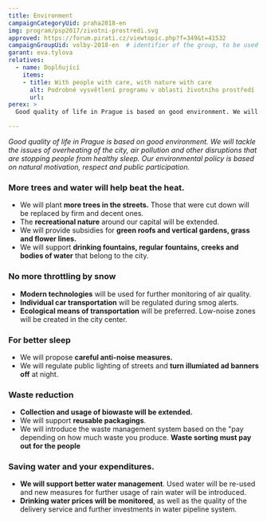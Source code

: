 ```yaml
---
title: Environment
campaignCategoryUid: praha2018-en
img: program/psp2017/zivotni-prostredi.svg
approved: https://forum.pirati.cz/viewtopic.php?f=349&t=41532
campaignGroupUid: volby-2018-en  # identifier of the group, to be used in program point
garant: eva.tylova
relatives:
  - name: Doplňující
    items:
    - title: With people with care, with nature with care
      alt: Podrobné vysvětlení programu v oblasti životního prostředí
      url: 
perex: >
  Good quality of life in Prague is based on good environment. We will tackle the issues of overheating of the city, air pollution and other disruptions that are stopping people from healthy sleep. Our environmental policy is based on natural motivation, respect and public participation. 

---
```


*Good quality of life in Prague is based on good environment. 
We will tackle the issues of overheating of the city, air pollution 
and other disruptions that are stopping people from healthy sleep. 
Our environmental policy is based on natural motivation, respect and public participation.*

### More trees and water will help beat the heat.

* We will plant **more trees in the streets.** Those that were cut down 
will be replaced by firm and decent ones.
* The **recreational nature** around our capital will be extended.
* We will provide subsidies for **green roofs and vertical gardens, grass and flower lines.**
* We will support **drinking fountains, regular fountains, creeks and bodies of water** that belong to the city. 

### No more throttling by snow

* **Modern technologies** will be used for further monitoring of air quality.
* **Individual car transportation** will be regulated during smog alerts.
* **Ecological means of transportation** will be preferred. Low-noise zones will be created in the city center. 

### For better sleep

* We will propose **careful anti-noise measures.**
* We will regulate public lighting of streets and **turn illumiated ad banners off** at night. 

### Waste reduction

* **Collection and usage of biowaste will be extended.**
* We will support **reusable packagings**.
* We will introduce the waste management system based on the "pay depending on how much waste you produce. 
**Waste sorting must pay out for the people**

### Saving water and your expenditures.

* **We will support better water management**. Used water will be re-used and
new measures for further usage of rain water will be introduced. 
* **Drinking water prices will be monitored**, as well as the quality of the delivery service and 
further investments in water pipeline system. 

